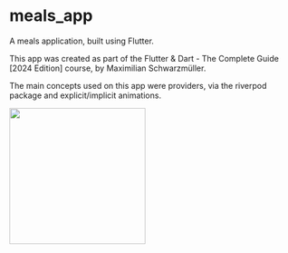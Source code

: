 # meals_app

A meals application, built using Flutter.

This app was created as part of the Flutter & Dart - The Complete Guide [2024 Edition] course, by Maximilian Schwarzmüller.

The main concepts used on this app were providers, via the riverpod package and explicit/implicit animations.

<img src="https://github.com/Nathansrod/meals_app/assets/80278052/cf49a515-a97d-44c3-ab2d-759781a90a46" width="240"/>
